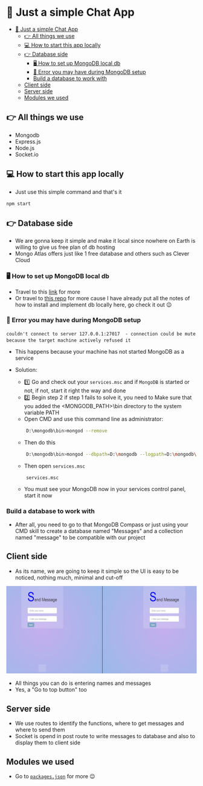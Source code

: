 # 📩 Just a simple Chat App 

- [📩 Just a simple Chat App](#-just-a-simple-chat-app)
  - [👉 All things we use](#-all-things-we-use)
  - [💻 How to start this app locally](#-how-to-start-this-app-locally)
  - [👉 Database side](#-database-side)
    - [🖥️ How to set up MongoDB local db](#️-how-to-set-up-mongodb-local-db)
    - [🐛 Error you may have during MongoDB setup](#-error-you-may-have-during-mongodb-setup)
    - [Build a database to work with](#build-a-database-to-work-with)
  - [Client side](#client-side)
  - [Server side](#server-side)
  - [Modules we used](#modules-we-used)
## 👉 All things we use

-   Mongodb
-   Express.js
-   Node.js
-   Socket.io
## 💻 How to start this app locally

- Just use this simple command and that's it
```bash
npm start
```

## 👉 Database side

-   We are gonna keep it simple and make it local since nowhere on Earth is willing to give us free plan of db hosting
-   Mongo Atlas offers just like 1 free database and others such as Clever Cloud

### 🖥️ How to set up MongoDB local db

-   Travel to this [link](https://attacomsian.com/blog/nodejs-mongodb-local-connection) for more
-   Or travel to [this repo](https://github.com/NhutNguyen236/Simple-login-page-with-NodeJS) for more cause I have already put all the notes of how to install and implement db locally here, go check it out 😉

### 🐛 Error you may have during MongoDB setup

`couldn't connect to server 127.0.0.1:27017  - connection could be mute because the target machine actively refused it`

- This happens because your machine has not started MongoDB as a service

- Solution: 

    - 1️⃣ Go and check out your `services.msc` and if `MongoDB` is started or not, if not, start it right the way and done
    - 2️⃣ Begin step 2 if step 1 fails to solve it, you need to Make sure that you added the <MONGODB_PATH>\bin directory to the system variable PATH
    - Open CMD and use this command line as administrator: 
    
    ```bash
        D:\mongodb\bin>mongod --remove
    ```

    - Then do this 
    
    ```bash
        D:\mongodb\bin>mongod --dbpath=D:\mongodb --logpath=D:\mongodb\log.txt --install
    ```

    - Then open `services.msc`

    ```bash
        services.msc
    ```

    - You must see your MongoDB now in your services control panel, start it now

### Build a database to work with
- After all, you need to go to that MongoDB Compass or just using your CMD skill to create a database named "Messages" and a collection named "message" to be compatible with our project

## Client side
- As its name, we are going to keep it simple so the UI is easy to be noticed, nothing much, minimal and cut-off

<p align="center">
    <img src="./assets/demo.gif"/>
</p>

- All things you can do is entering names and messages
- Yes, a "Go to top button" too

## Server side
- We use routes to identify the functions, where to get messages and where to send them
- Socket is opend in post route to write messages to database and also to display them to client side

## Modules we used
- Go to [`packages.json`](package.json) for more 😉

